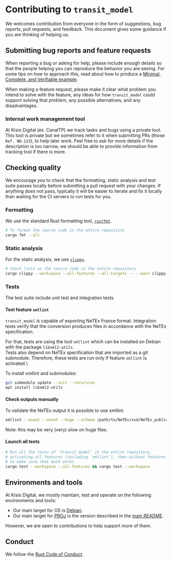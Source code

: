 # Contributing to `transit_model`

We welcomes contribution from everyone in the form of suggestions, bug
reports, pull requests, and feedback. This document gives some guidance if you
are thinking of helping us.

## Submitting bug reports and feature requests

When reporting a bug or asking for help, please include enough details so that
the people helping you can reproduce the behavior you are seeing. For some tips
on how to approach this, read about how to produce a [Minimal, Complete, and
Verifiable example].

[Minimal, Complete, and Verifiable example]: https://stackoverflow.com/help/mcve

When making a feature request, please make it clear what problem you intend to
solve with the feature, any ideas for how `transit_model` could support solving
that problem, any possible alternatives, and any disadvantages.

### Internal work management tool

At Kisio Digital (ex. CanalTP) we track tasks and bugs using a private tool.
This tool is private but we sometimes refer to it when submitting
PRs (those `Ref. ND-123`), to help later work.
Feel free to ask for more details if the description is too narrow,
we should be able to provide information from tracking tool if there is more.

## Checking quality

We encourage you to check that the formatting, static analysis and test suite
passes locally before submitting a pull request with your changes. If anything
does not pass, typically it will be easier to iterate and fix it locally than
waiting for the CI servers to run tests for you.

### Formatting

We use the standard Rust formatting tool, [`rustfmt`].

```sh
# To format the source code in the entire repository
cargo fmt --all
```

[`rustfmt`]: https://github.com/rust-lang/rustfmt

### Static analysis

For the static analysis, we use [`clippy`].

```sh
# Check lints on the source code in the entire repository
cargo clippy --workspace --all-features --all-targets -- --warn clippy::cargo --allow clippy::multiple_crate_versions --deny warnings
```

[`clippy`]: https://github.com/rust-lang/rust-clippy

### Tests

The test suite include unit test and integration tests.

#### Test feature `xmllint`

`transit_model` is capable of exporting NeTEx France format.
Integration tests verify that the conversion produces files in accordance with
the NeTEx specification.

For that, tests are using the tool `xmllint` which can be installed on Debian
with the package `libxml2-utils`.\
Tests also depend on NeTEx specification that are imported as a git submodule.
Therefore, these tests are run only if feature `xmllint` is activated.\

To install xmllint and submodules:

```sh
git submodule update --init --recursive
apt install libxml2-utils
```

#### Check outputs manually

To validate the NeTEx output it is possible to use xmllint:

```sh
xmllint --noout --nonet --huge --schema /path/to/NeTEx/xsd/NeTEx_publication.xsd your_file.xml
```

Note: this may be very (very) slow on huge files.

#### Launch all tests

```sh
# Run all the tests of `transit_model` in the entire repository,
# activating all features (including `xmllint`), then without features
# to make sure that both works
cargo test --workspace --all-features && cargo test --workspace
```

## Environments and tools

At Kisio Digital, we mostly maintain, test and operate on the following
environments and tools:

* Our main target for OS is [Debian].
* Our main target for [PROJ] is the version described in the
  [main README](README.md#PROJ-for-binaries).

However, we are open to contributions to help support more of them.

[Debian]: https://www.debian.org
[PROJ]: https://proj.org

## Conduct

We follow the [Rust Code of Conduct].

[Rust Code of Conduct]: https://www.rust-lang.org/conduct.html
